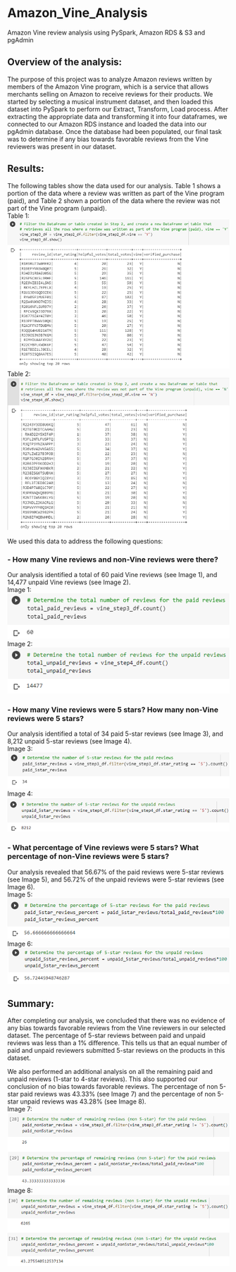 # Amazon_Vine_Analysis
Amazon Vine review analysis using PySpark, Amazon RDS &amp; S3 and pgAdmin

## Overview of the analysis:
The purpose of this project was to analyze Amazon reviews written by members of the Amazon Vine program, which is a service that allows merchants selling on Amazon to receive reviews for their products. We started by selecting a musical instrument dataset, and then loaded this dataset into PySpark to perform our Extract, Transform, Load process. After extracting the appropriate data and transforming it into four dataframes, we connected to our Amazon RDS instance and loaded the data into our pgAdmin database. Once the database had been populated, our final task was to determine if any bias towards favorable reviews from the Vine reviewers was present in our dataset.

## Results:
The following tables show the data used for our analysis. Table 1 shows a portion of the data where a review was written as part of the Vine program (paid), and Table 2 shown a portion of the data where the review was not part of the Vine program (unpaid).<br>
Table 1:<br>
![Paid Vine Reviews](https://github.com/jmueller187/Amazon_Vine_Analysis/blob/main/Resources/VineReviewsDataFrame.png)<br>
Table 2:<br>
![Unpaid Vine Reviews](https://github.com/jmueller187/Amazon_Vine_Analysis/blob/main/Resources/NonVineReviewsDataFrame.png)

We used this data to address the following questions:
### - How many Vine reviews and non-Vine reviews were there?<br>
Our analysis identified a total of 60 paid Vine reviews (see Image 1), and 14,477 unpaid Vine reviews (see Image 2).<br>
Image 1:<br>
![Total Paid Reviews](https://github.com/jmueller187/Amazon_Vine_Analysis/blob/main/Resources/TotalPaidReviews.png)<br>
Image 2:<br>
![Total Unpaid Reviews](https://github.com/jmueller187/Amazon_Vine_Analysis/blob/main/Resources/TotalUnpaidReviews.png)

### - How many Vine reviews were 5 stars? How many non-Vine reviews were 5 stars?<br>
Our analysis identified a total of 34 paid 5-star reviews (see Image 3), and 8,212 unpaid 5-star reviews (see Image 4).<br>
Image 3:<br>
![Paid 5-star reviews](https://github.com/jmueller187/Amazon_Vine_Analysis/blob/main/Resources/TotalPaid5StarReviews.png)<br>
Image 4:<br>
![Unpaid 5-star reviews](https://github.com/jmueller187/Amazon_Vine_Analysis/blob/main/Resources/TotalUnpaid5StarReviews.png)

### - What percentage of Vine reviews were 5 stars? What percentage of non-Vine reviews were 5 stars?<br>
Our analysis revealed that 56.67% of the paid reviews were 5-star reviews (see Image 5), and 56.72% of the unpaid reviews were 5-star reviews (see Image 6).<br>
Image 5:<br>
![Paid 5-star reviews percentage](https://github.com/jmueller187/Amazon_Vine_Analysis/blob/main/Resources/PercentPaid5StarReviews.png)<br>
Image 6:<br>
![Unpaid 5-star reviews percentage](https://github.com/jmueller187/Amazon_Vine_Analysis/blob/main/Resources/PercentUnpaid5StarReviews.png)

## Summary:
After completing our analysis, we concluded that there was no evidence of any bias towards favorable reviews from the Vine reviewers in our selected dataset. The percentage of 5-star reviews between paid and unpaid reviews was less than a 1% difference. This tells us that an equal number of paid and unpaid reviewers submitted 5-star reviews on the products in this dataset.

We also performed an additional analysis on all the remaining paid and unpaid reviews (1-star to 4-star reviews). This also supported our conclusion of no bias towards favorable reviews. The percentage of non 5-star paid reviews was 43.33% (see Image 7) and the percentage of non 5-star unpaid reviews was 43.28% (see Image 8).<br>
Image 7:<br>
![Total and Percent non 5-star paid reviews](https://github.com/jmueller187/Amazon_Vine_Analysis/blob/main/Resources/TotalAndPercentPaidNon5StarReviews.png)<br>
Image 8:<br>
![Total and Percent non 5-star unpaid reviews](https://github.com/jmueller187/Amazon_Vine_Analysis/blob/main/Resources/TotalAndPercentUnpaidNon5StarReviews.png)
